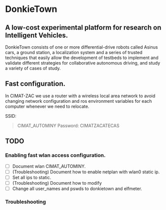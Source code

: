 # DonkieTown
## A low-cost experimental platform for research on Intelligent Vehicles. 

DonkieTown consists of one or more differential-drive robots called Asinus cars, a ground station, a localization system and a series of trusted techniques that easily allow the development of testbeds to implement and validate different strategies for collaborative autonomous driving, and study a variety of cases of study.

## Fast configuration.
In CIMAT-ZAC we use a router with a wireless local area network to avoid changing network configuration and ros environment variables for each computer whenever we need to relocate. 

SSID:
> CIMAT_AUTOMINY
Password:
> CIMATZACATECAS

## TODO
### Enabling fast wlan access configuration.
 - [ ] Document wlan CIMAT_AUTOMINY. 
 - [ ] (Troubleshooting) Document how to enable netplan with wlan0 static ip. 
 - [ ] Set all ips to static.
 - [ ] (Troubleshooting) Document how to modify 
 - [ ] Change all user_names and pswds to donkietown and elfmeter.

### Troubleshooting